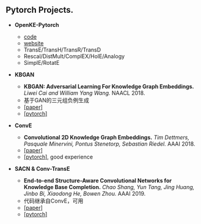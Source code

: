 ## Pytorch Projects.

- **OpenKE-Pytorch**
  - [code](https://github.com/thunlp/OpenKE/tree/OpenKE-PyTorch)
  - [website](http://openke.thunlp.org/)
  - TransE/TransH/TransR/TransD
  - Rescal/DistMult/ComplEX/HolE/Analogy
  - SimplE/RotatE
  
- **KBGAN**
  - **KBGAN: Adversarial Learning For Knowledge Graph Embeddings.** *Liwei Cai and William Yang Wang.* NAACL 2018.
  - 基于GAN的三元组负例生成
  - [[paper]](https://www.aclweb.org/anthology/N18-1133)
  - [[pytorch]](https://github.com/cai-lw/KBGAN)

- **ConvE**
  - **Convolutional 2D Knowledge Graph Embeddings.** *Tim Dettmers, Pasquale Minervini, Pontus Stenetorp, Sebastian Riedel.* AAAI 2018.
  - [[paper]](https://www.aaai.org/ocs/index.php/AAAI/AAAI18/paper/download/17366/15884)
  - [[pytorch]](https://github.com/TimDettmers/ConvE), good experience

- **SACN & Conv-TransE**
  - **End-to-end Structure-Aware Convolutional Networks for Knowledge Base Completion.** *Chao Shang, Yun Tang, Jing Huang, Jinbo Bi, Xiaodong He, Bowen Zhou.* AAAI 2019.
  - 代码继承自ConvE，可用
  - [[paper]](https://arxiv.org/abs/1811.04441)
  - [[pytorch]](https://github.com/JD-AI-Research-Silicon-Valley/SACN)
